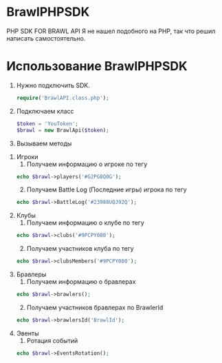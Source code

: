 # BrawlPHPSDK
PHP SDK FOR BRAWL API 
Я не нашел подобного на PHP, так что решил написать самостоятельно. 

# Использование BrawlPHPSDK
1)  Нужно подключить SDK.
	```php
	require('BrawlAPI.class.php');
	```
2)  Подключаем класс
	```php
  	$token = 'YouToken';
	$brawl = new BrawlApi($token);
	```
3)  Вызываем методы
  1. Игроки
      1. Получаем информацию о игроке по тегу
      ```php
      echo $brawl->players('#G2PG8Q0G');
      ```
      2. Получаем Battle Log (Последние игры) игрока по тегу
      ```php
      echo $brawl->BattleLog('#23988UQJ92Q');
      ```
  2. Клубы
      1. Получаем информацию о клубе по тегу
      ```php
      echo $brawl->clubs('#9PCPY080');
      ```
      2. Получаем участников клуба по тегу
      ```php
      echo $brawl->clubsMembers('#9PCPY080');
      ```
  3. Бравлеры
      1. Получаем информацию о бравлерах
      ```php
      echo $brawl->brawlers();
      ```
      2. Получаем участников бравлерах по BrawlerId
      ```php
      echo $brawl->brawlersId('BrawlId');
      ```
  4. Эвенты
      1. Ротация событий
      ```php
      echo $brawl->EventsRotation();
      ```
